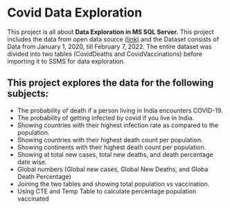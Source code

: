 
# Covid Data Exploration
This project is all about **Data Exploration in MS SQL Server.** This project includes the data from open data source [(link)](https://ourworldindata.org/covid-deaths) 
and the Dataset consists of Data from January 1, 2020, till February 7, 2022.
The entire dataset was divided into two tables (CovidDeaths and CovidVaccinations) before importing it to SSMS for data exploration.

## This project explores the data for the following subjects:
* The probability of death if a person living in India encounters COVID-19.
* The probability of getting infected by covid if you live in India.
* Showing countries with their highest infection rate as compared to the population.
* Showing countries with their highest death count per population.
* Showing continents with their highest death count per population.
* Showing at total new cases, total new deaths, and death percentage date wise.
* Global numbers (Global new cases, Global New Deaths, and Globa Death Percentage)
* Joining the two tables and showing total population vs vaccination.
* Using CTE and Temp Table to calculate percentage population vaccinated 
